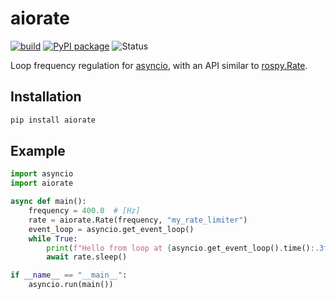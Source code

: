 # aiorate

[![build](https://img.shields.io/github/workflow/status/stephane-caron/aiorate/CI)](https://github.com/stephane-caron/aiorate/actions)
[![PyPI package](https://img.shields.io/pypi/v/aiorate)](https://pypi.org/project/aiorate/)
![Status](https://img.shields.io/pypi/status/aiorate)

Loop frequency regulation for [asyncio](https://docs.python.org/3/library/asyncio.html), with an API similar to [rospy.Rate](https://wiki.ros.org/rospy/Overview/Time#Sleeping_and_Rates).

## Installation

```sh
pip install aiorate
```

## Example

```python
import asyncio
import aiorate

async def main():
    frequency = 400.0  # [Hz]
    rate = aiorate.Rate(frequency, "my_rate_limiter")
    event_loop = asyncio.get_event_loop()
    while True:
        print(f"Hello from loop at {asyncio.get_event_loop().time():.3f} [s]")
        await rate.sleep()

if __name__ == "__main__":
    asyncio.run(main())
```
